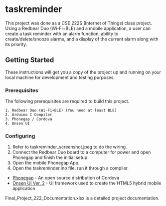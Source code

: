 # taskreminder

This project was done as a CSE 222S (Internet of Things) class project. Using a Redbear Duo (Wi-Fi+BLE) and a mobile application, a user can create a task reminder with an alarm function, ability to create/delete/snooze alarms, and a display of the current alarm along with its priority.

## Getting Started

These instructions will get you a copy of the project up and running on your local machine for development and testing purposes.

### Prerequisites

The following prerequisites are required to build this project.

```
1. Redbear Duo (Wi-Fi+BLE) (You need at least BLE)
2. Arduino C Compiler
3. Phonegap / Cordova
4. Onsen UI
```

### Configuring

1. Refer to taskreminder_screenshot.jpeg to do the wiring.
2. Connect the Redbear Duo board to a computer for power and open Phonegap and finish the initial setup.
3. Open the mobile Phonegap App.
4. Open the taskreminder.ino file, run it through a compiler.

* [Phonegap](https://phonegap.com/) - An open source distribution of Cordova 
* [Onsen UI Ver. 2](https://onsen.io/) - UI framework used to create the HTML5 hybrid mobile application

Final_Project_222_Documentation.xlsx is a detailed project documentation.
